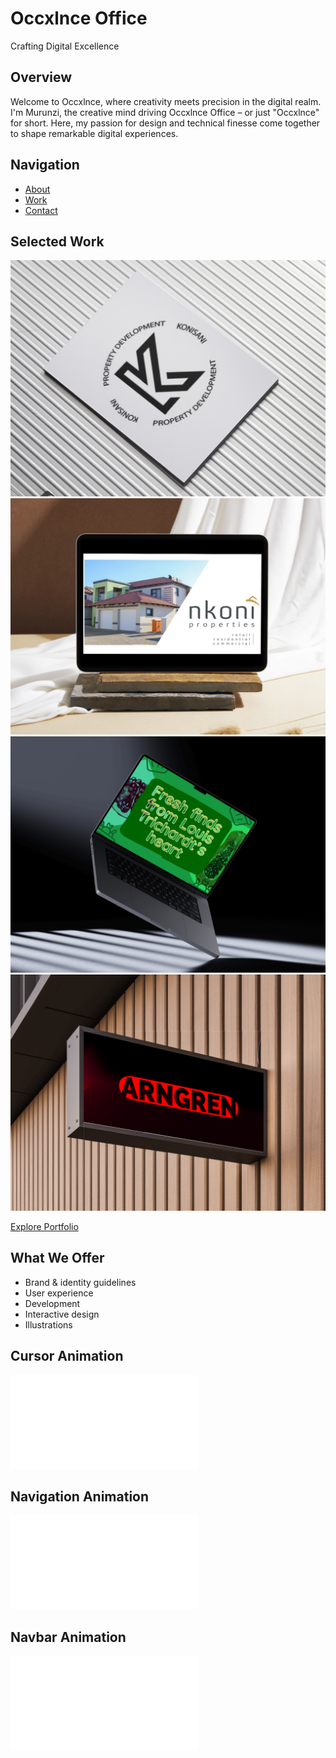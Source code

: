 # Occxlnce Office

Crafting Digital Excellence

## Overview

Welcome to Occxlnce, where creativity meets precision in the digital realm. I'm Murunzi, the creative mind driving Occxlnce Office – or just "Occxlnce" for short. Here, my passion for design and technical finesse come together to shape remarkable digital experiences.

## Navigation

- [About](about.html)
- [Work](portfolio.html)
- [Contact](contact.html)

## Selected Work

![Client 1](img/client1.png)
![Client 2](img/Client5.png)
![Client 3](img/Client3.png)
![Client 4](img/Client4.png)

[Explore Portfolio](portfolio.html)

## What We Offer

- Brand & identity guidelines
- User experience
- Development
- Interactive design
- Illustrations

## Cursor Animation

![Cursor Animation](css/cursor.js)

## Navigation Animation

![Navigation Animation](oversight.js)

## Navbar Animation

![Navbar Animation](css/nabar.js)


